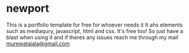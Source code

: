# newport
This is a portfolio template for free for whoever needs it 
It ahs elements such as mediaqury, javascript, html and css.
It's free too!
So just have a blast when using it and if theres any issues reach me through my mail
murewatajala@gmail.com

